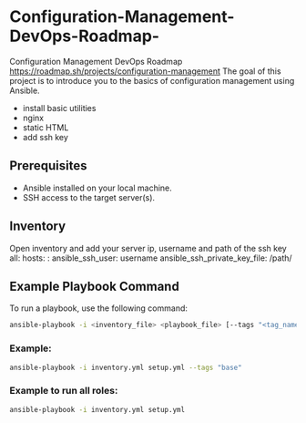 # Configuration-Management-DevOps-Roadmap-
Configuration Management DevOps Roadmap 
https://roadmap.sh/projects/configuration-management
The goal of this project is to introduce you to the basics of configuration management using Ansible.
- install basic utilities
- nginx
- static HTML
- add ssh key

## Prerequisites
- Ansible installed on your local machine.
- SSH access to the target server(s).

## Inventory
Open inventory and add your server ip, username and path of the ssh key
all:
  hosts:
    <IP>:
      ansible_ssh_user: username
      ansible_ssh_private_key_file: /path/

## Example Playbook Command

To run a playbook, use the following command:

```bash
ansible-playbook -i <inventory_file> <playbook_file> [--tags "<tag_name>"]
```

### Example:

```bash
ansible-playbook -i inventory.yml setup.yml --tags "base"
```
### Example to run all roles:
```bash
ansible-playbook -i inventory.yml setup.yml
```

